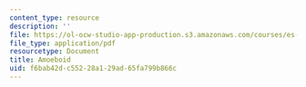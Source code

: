 ```yaml
---
content_type: resource
description: ''
file: https://ol-ocw-studio-app-production.s3.amazonaws.com/courses/es-268-the-mathematics-in-toys-and-games-spring-2010/f6bab42dc55228a129ad65fa799b866c_MITES_268S10_amoeba.pdf
file_type: application/pdf
resourcetype: Document
title: Amoeboid
uid: f6bab42d-c552-28a1-29ad-65fa799b866c
---
```

